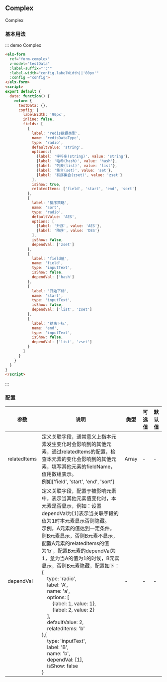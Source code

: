 ## Complex

Complex

### 基本用法


::: demo Complex
```html
<elx-form
  ref="form-complex"
  v-model="testData"
  :label-suffix="':'"
  :label-width="config.labelWidth||'80px'"
  :config ="config">
</elx-form>
<script>
export default {
  data: function() {
    return {
      testData: {},
      config: {
        labelWidth: '90px',
        inline: false,
        fields: [
          {
            label: 'redis数据类型',
            name: 'redisDataType',
            type: 'radio',
            defaultValue: 'string',
            options:[
              {label: '字符串(string)', value: 'string'},
              {label: '哈希(hash)', value: 'hash'},
              {label: '列表(list)', value: 'list'},
              {label: '集合(set)', value: 'set'},
              {label: '有序集合(zset)', value: 'zset'}
            ],
            isShow: true,
            relatedItems: ['field', 'start', 'end', 'sort']
          },
          {
            label: '排序策略',
            name: 'sort',
            type: 'radio',
            defaultValue: 'AES',
            options: [
              {label: '升序', value: 'AES'},
              {label: '降序', value: 'DES'}
            ],
            isShow: false,
            dependVal: ['zset']
          },
          {
            label: 'field值',
            name: 'field',
            type: 'inputText',
            isShow: false,
            dependVal: ['hash']
          },
          {
            label: '开始下标',
            name: 'start',
            type: 'inputText',
            isShow: false,
            dependVal: ['list', 'zset']
          },
          {
            label: '结束下标',
            name: 'end',
            type: 'inputText',
            isShow: false,
            dependVal: ['list', 'zset']
          }
        ]
      }
    }
  }
}
</script>

```
:::

### 配置
| 参数      | 说明          | 类型      | 可选值                           | 默认值  |
|---------- |-------------- |---------- |--------------------------------  |-------- |
| relatedItems | 定义关联字段，通常意义上指本元素发生变化时会影响到的其他元素，通过relatedItems的配置，检查本元素的变化会影响到的其他元素，填写其他元素的fieldName，值用数组表示。</br>例如['field', 'start', 'end', 'sort'] | Array | - | - |
| dependVal | 定义关联字段，配置于被影响元素中，表示当其他元素值变化时，本元素是否显示，例如：设置dependVal为[1]表示当关联字段的值为1时本元素显示否则隐藏。</br>示例，A元素的值达到一定条件，则B元素显示，否则B元素不显示，配置A元素的relatedItems的值为'b'，配置B元素的dependVal为1，意为当A的值为1的时候，B元素显示，否则B元素隐藏，配置如下：</br>{</br>&nbsp;&nbsp;&nbsp;&nbsp;type: 'radio',</br>&nbsp;&nbsp;&nbsp;&nbsp;label: 'A',</br>&nbsp;&nbsp;&nbsp;&nbsp;name: 'a',</br>&nbsp;&nbsp;&nbsp;&nbsp;options: [</br>&nbsp;&nbsp;&nbsp;&nbsp;&nbsp;&nbsp;&nbsp;&nbsp;{label: 1, value: 1},</br>&nbsp;&nbsp;&nbsp;&nbsp;&nbsp;&nbsp;&nbsp;&nbsp;{label: 2, value: 2}</br>&nbsp;&nbsp;&nbsp;&nbsp;],</br>&nbsp;&nbsp;&nbsp;&nbsp;defaultValue: 2,</br> &nbsp;&nbsp;&nbsp;&nbsp;relatedItems: 'b'</br>},{</br>&nbsp;&nbsp;&nbsp;&nbsp;type: 'inputText',</br>&nbsp;&nbsp;&nbsp;&nbsp;label: 'B',</br>&nbsp;&nbsp;&nbsp;&nbsp;name: 'b',</br> &nbsp;&nbsp;&nbsp;&nbsp;dependVal: [1],</br>&nbsp;&nbsp;&nbsp;&nbsp;isShow: false</br>}| - | - | - |
